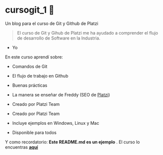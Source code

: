 # cursogit_1 💚
Un blog para el curso de Git y Github de Platzi
> El curso de Git y Gihub de Platzi me ha ayudado a comprender el flujo de desarrollo de Software en la Industria.
- Yo

En este curso aprendí sobre:
* Comandos de Git
* El flujo de trabajo en Github
* Buenas prácticas
* La manera se enseñar de Freddy (SEO de [Platzi](https://platzi.com/ "Platzi"))
* Creado por Platzi Team


* Creado por Platzi Team
* Incluye ejemplos en Windows, Linux y Mac
* Disponible para todos

Y como recordatorio: **Este README.md es un ejemplo** . El curso lo encuentras [**aquí**](https://platzi.com/cursos/git-github/ "aquí")